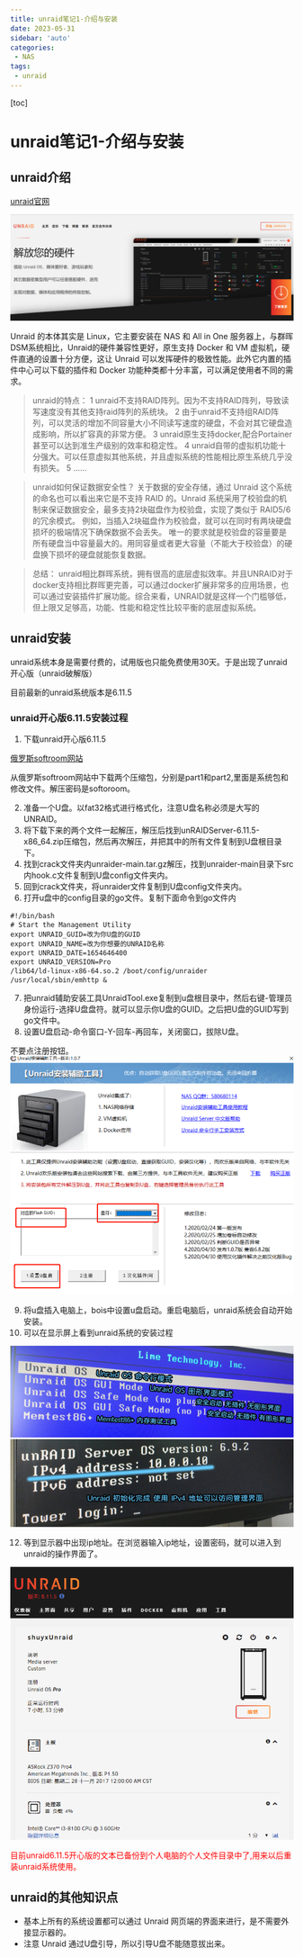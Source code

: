 ```yaml
---
title: unraid笔记1-介绍与安装
date: 2023-05-31
sidebar: 'auto'
categories: 
 - NAS
tags:
 - unraid
---
```


[toc]

# unraid笔记1-介绍与安装

## unraid介绍

[unraid官网](https://unraid.net/zh)

![unraid_20230531192159.png](../blog_img/unraid_20230531192159.png)

Unraid 的本体其实是 Linux，它主要安装在 NAS 和 All in One 服务器上，与群晖DSM系统相比，Unraid的硬件兼容性更好，原生支持 Docker 和 VM 虚拟机，硬件直通的设置十分方便，这让 Unraid 可以发挥硬件的极致性能。此外它内置的插件中心可以下载的插件和 Docker 功能种类都十分丰富，可以满足使用者不同的需求。

>unraid的特点：
1 unraid不支持RAID阵列。因为不支持RAID阵列，导致读写速度没有其他支持raid阵列的系统块。
2 由于unraid不支持组RAID阵列，可以灵活的增加不同容量大小不同读写速度的硬盘，不会对其它硬盘造成影响，所以扩容真的非常方便。
3 unraid原生支持docker,配合Portainer甚至可以达到准生产级别的效率和稳定性。
4 unraid自带的虚拟机功能十分强大。可以任意虚拟其他系统，并且虚拟系统的性能相比原生系统几乎没有损失。
5 ......

>unraid如何保证数据安全性？
关于数据的安全存储，通过 Unraid 这个系统的命名也可以看出来它是不支持 RAID 的。Unraid 系统采用了校验盘的机制来保证数据安全，最多支持2块磁盘作为校验盘，实现了类似于 RAID5/6 的冗余模式。
例如，当插入2块磁盘作为校验盘，就可以在同时有两块硬盘损坏的极端情况下确保数据不会丢失。
唯一的要求就是校验盘的容量要是所有硬盘当中容量最大的。用同容量或者更大容量（不能大于校验盘）的硬盘换下损坏的硬盘就能恢复数据。

>总结：
unraid相比群晖系统，拥有很高的底层虚拟效率。并且UNRAID对于docker支持相比群晖更完善，可以通过docker扩展非常多的应用场景，也可以通过安装插件扩展功能。综合来看，UNRAID就是这样一个门槛够低，但上限又足够高，功能、性能和稳定性比较平衡的底层虚拟系统。

## unraid安装

unraid系统本身是需要付费的，试用版也只能免费使用30天。于是出现了unraid开心版（unraid破解版）

目前最新的unraid系统版本是6.11.5

### unraid开心版6.11.5安装过程

1. 下载unraid开心版6.11.5

[俄罗斯softroom网站](https://softoroom.org/topic89043.html)

从俄罗斯softroom网站中下载两个压缩包，分别是part1和part2,里面是系统包和修改文件。解压密码是softoroom。

2. 准备一个U盘。以fat32格式进行格式化，注意U盘名称必须是大写的UNRAID。
3. 将下载下来的两个文件一起解压，解压后找到unRAIDServer-6.11.5-x86_64.zip压缩包，然后再次解压，并把其中的所有文件复制到U盘根目录下。
4. 找到crack文件夹内unraider-main.tar.gz解压，找到unraider-main目录下src内hook.c文件复制到U盘config文件夹内。
5. 回到crack文件夹，将unraider文件复制到U盘config文件夹内。
6. 打开u盘中的config目录的go文件。复制下面命令到go文件内

```
#!/bin/bash
# Start the Management Utility
export UNRAID_GUID=改为你U盘的GUID
export UNRAID_NAME=改为你想要的UNRAID名称
export UNRAID_DATE=1654646400
export UNRAID_VERSION=Pro
/lib64/ld-linux-x86-64.so.2 /boot/config/unraider
/usr/local/sbin/emhttp &
```

7. 把unraid辅助安装工具UnraidTool.exe复制到u盘根目录中，然后右键-管理员身份运行-选择U盘盘符。就可以显示你U盘的GUID。之后把U盘的GUID写到go文件中。
8. 设置U盘启动-命令窗口-Y-回车-再回车，关闭窗口，拔除U盘。

不要点注册按钮。
![unraid_20230531200735.png](../blog_img/unraid_20230531200735.png)

9. 将u盘插入电脑上，bois中设置u盘启动。重启电脑后，unraid系统会自动开始安装。
10. 可以在显示屏上看到unraid系统的安装过程

![unraid_202306062137.png](../blog_img/unraid_202306062137.png)
![unraid_202306062138.png](../blog_img/unraid_202306062138.png)

12. 等到显示器中出现ip地址。在浏览器输入ip地址，设置密码，就可以进入到unraid的操作界面了。

![unraid_20230531203430.png](../blog_img/unraid_20230531203430.png)

<font color="red">目前unraid6.11.5开心版的文本已备份到个人电脑的个人文件目录中了,用来以后重装unraid系统使用。</font>

## unraid的其他知识点

* 基本上所有的系统设置都可以通过 Unraid 网页端的界面来进行，是不需要外接显示器的。
* 注意 Unraid 通过U盘引导，所以引导U盘不能随意拔出来。

